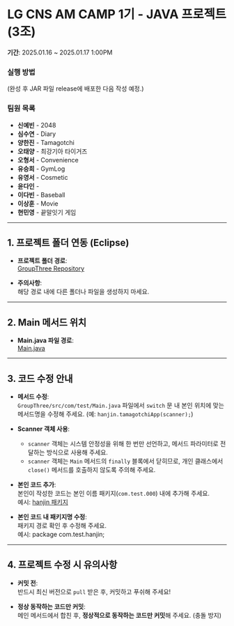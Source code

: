 # LG CNS AM CAMP 1기 - JAVA 프로젝트 (3조)
**기간**: 2025.01.16 ~ 2025.01.17 1:00PM

### 실행 방법
(완성 후 JAR 파일 release에 배포한 다음 작성 예정.)

### 팀원 목록
- **신예빈** - 2048
- **심수연** - Diary
- **양한진** - Tamagotchi
- **오태양** - 최강기아 타이거즈
- **오형서** - Convenience
- **유승희** - GymLog
- **유영서** - Cosmetic
- **윤다인** - 
- **이다빈** - Baseball
- **이상훈** - Movie
- **현민영** - 끝말잇기 게임

---

## 1. 프로젝트 폴더 연동 (Eclipse)
- **프로젝트 폴더 경로**:  
  [GroupThree Repository](https://github.com/lg-cns-am-1-group3/javaLab/tree/main/GroupThree)
  
- **주의사항**:  
  해당 경로 내에 다른 폴더나 파일을 생성하지 마세요.

---

## 2. Main 메서드 위치
- **Main.java 파일 경로**:  
  [Main.java](https://github.com/lg-cns-am-1-group3/javaLab/blob/main/GroupThree/src/com/test/Main.java)

---

## 3. 코드 수정 안내
- **메서드 수정**:  
  `GroupThree/src/com/test/Main.java` 파일에서 `switch` 문 내 본인 위치에 맞는 메서드명을 수정해 주세요. (예: `hanjin.tamagotchiApp(scanner);`)
  
- **Scanner 객체 사용**:  
  - `scanner` 객체는 시스템 안정성을 위해 한 번만 선언하고, 메서드 파라미터로 전달하는 방식으로 사용해 주세요.  
  - `scanner` 객체는 `Main` 메서드의 `finally` 블록에서 닫히므로, 개인 클래스에서 `close()` 메서드를 호출하지 않도록 주의해 주세요.
  
- **본인 코드 추가**:  
  본인이 작성한 코드는 본인 이름 패키지(`com.test.000`) 내에 추가해 주세요.  
  예시: [hanjin 패키지](https://github.com/lg-cns-am-1-group3/javaLab/tree/main/GroupThree/src/com/test/hanjin)

- **본인 코드 내 패키지명 수정**:  
  패키지 경로 확인 후 수정해 주세요.  
  예시: package com.test.hanjin;

---

## 4. 프로젝트 수정 시 유의사항
- **커밋 전**:  
  반드시 최신 버전으로 `pull` 받은 후, 커밋하고 푸쉬해 주세요!
  
- **정상 동작하는 코드만 커밋**:  
  메인 메서드에서 합친 후, **정상적으로 동작하는 코드만 커밋**해 주세요. (충돌 방지)
